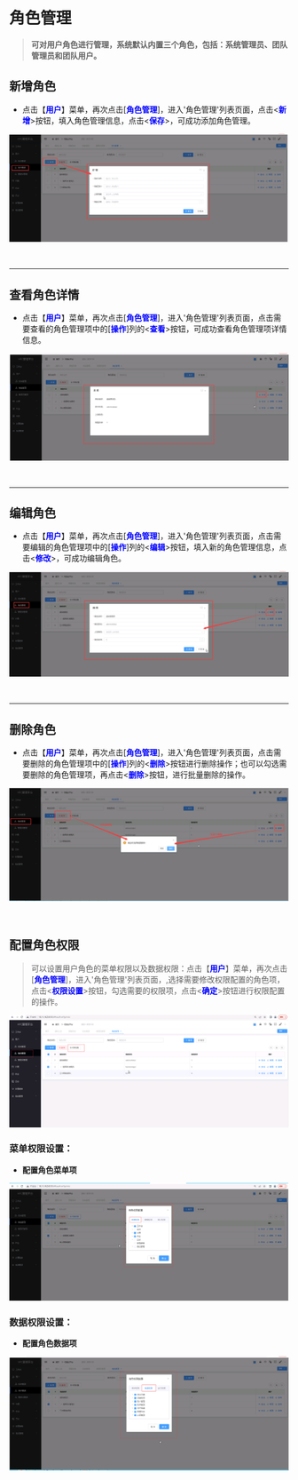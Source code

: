 角色管理
===============================


> **可对用户角色进行管理，系统默认内置三个角色，包括：系统管理员、团队管理员和团队用户。**


## 新增角色 ##

* 点击【**<font color=blue>用户</font>**】菜单，再次点击[**<font color=blue>角色管理</font>**]，进入'角色管理'列表页面，点击<**<font color=blue>新增</font>**>按钮，填入角色管理信息，点击<**<font color=blue>保存</font>**>，可成功添加角色管理。


![新增角色管理](../_static/img/usermanagement/addRole.png)


&emsp;

----------------------------------------------------------------------------------------------------------------------------------

## 查看角色详情 ##

* 点击【**<font color=blue>用户</font>**】菜单，再次点击[**<font color=blue>角色管理</font>**]，进入'角色管理'列表页面，点击需要查看的角色管理项中的[**<font color=blue>操作</font>**]列的<**<font color=blue>查看</font>**>按钮，可成功查看角色管理项详情信息。

![查看角色管理详情](../_static/img/usermanagement/RoleDetail.png)


&emsp;

----------------------------------------------------------------------------------------------------------------------------------

## 编辑角色 ##

* 点击【**<font color=blue>用户</font>**】菜单，再次点击[**<font color=blue>角色管理</font>**]，进入'角色管理'列表页面，点击需要编辑的角色管理项中的[**<font color=blue>操作</font>**]列的<**<font color=blue>编辑</font>**>按钮，填入新的角色管理信息，点击<**<font color=blue>修改</font>**>，可成功编辑角色。


![修改角色管理](../_static/img/usermanagement/editRole.png)


&emsp;

----------------------------------------------------------------------------------------------------------------------------------

## 删除角色 ##

* 点击【**<font color=blue>用户</font>**】菜单，再次点击[**<font color=blue>角色管理</font>**]，进入'角色管理'列表页面，点击需要删除的角色管理项中的[**<font color=blue>操作</font>**]列的<**<font color=blue>删除</font>**>按钮进行删除操作；也可以勾选需要删除的角色管理项，再点击<**<font color=blue>删除</font>**>按钮，进行批量删除的操作。


![删除角色管理](../_static/img/usermanagement/deleteRole.png)


&emsp;

## 配置角色权限 ##

> 可以设置用户角色的菜单权限以及数据权限：点击【**<font color=blue>用户</font>**】菜单，再次点击[**<font color=blue>角色管理</font>**]，进入'角色管理'列表页面，,选择需要修改权限配置的角色项，点击<**<font color=blue>权限设置</font>**>按钮，勾选需要的权限项，点击<**<font color=blue>确定</font>**>按钮进行权限配置的操作。

![权限配置](../_static/img/usermanagement/permission.png)

### 菜单权限设置：

+ **配置角色菜单项**

![菜单权限配置](../_static/img/usermanagement/menuPermission.png)


### 数据权限设置：

+ **配置角色数据项**

![数据权限配置](../_static/img/usermanagement/dataPermission.png)


&emsp;
